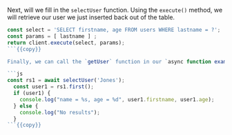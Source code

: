 Next, will we fill in the `selectUser` function. Using the `execute()` method, we will retrieve our user we just inserted back out of the table. 
```js
const select = 'SELECT firstname, age FROM users WHERE lastname = ?';
const params = [ lastname ] ;
return client.execute(select, params);          
```{{copy}}  

Finally, we can call the `getUser` function in our `async function example()`.Add code that will print out the `firstname` and `age` of the user.We use the `first()` method to extract the first row (which is the only one in this case); since there is only one user in the database with lastname "Jones".

```js
const rs1 = await selectUser('Jones');
  const user1 = rs1.first();
  if (user1) {
    console.log("name = %s, age = %d", user1.firstname, user1.age);
  } else {
    console.log("No results");
  }
```{{copy}}

